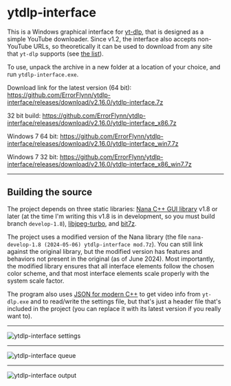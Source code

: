 # ytdlp-interface
This is a Windows graphical interface for [yt-dlp](https://github.com/yt-dlp/yt-dlp), that is designed as a simple YouTube downloader. Since v1.2, the interface also accepts non-YouTube URLs, so theoretically it can be used to download from any site that `yt-dlp` supports (see [the list](https://github.com/yt-dlp/yt-dlp/blob/master/supportedsites.md)).

To use, unpack the archive in a new folder at a location of your choice, and run `ytdlp-interface.exe`.

Download link for the latest version (64 bit): https://github.com/ErrorFlynn/ytdlp-interface/releases/download/v2.16.0/ytdlp-interface.7z

32 bit build: https://github.com/ErrorFlynn/ytdlp-interface/releases/download/v2.16.0/ytdlp-interface_x86.7z

Windows 7 64 bit: https://github.com/ErrorFlynn/ytdlp-interface/releases/download/v2.16.0/ytdlp-interface_win7.7z

Windows 7 32 bit: https://github.com/ErrorFlynn/ytdlp-interface/releases/download/v2.16.0/ytdlp-interface_x86_win7.7z


---

## Building the source
The project depends on three static libraries: [Nana C++ GUI library](https://github.com/cnjinhao/nana) v1.8 or later (at the time I'm writing this v1.8 is in development, so you must build branch `develop-1.8`), [libjpeg-turbo](https://github.com/libjpeg-turbo/libjpeg-turbo), and [bit7z](https://github.com/rikyoz/bit7z).

The project uses a modified version of the Nana library (the file `nana-develop-1.8 (2024-05-06) ytdlp-interface mod.7z`). You can still link against the original library, but the modified version has features and behaviors not present in the original (as of June 2024). Most importantly, the modified library ensures that all interface elements follow the chosen color scheme, and that most interface elements scale properly with the system scale factor.

The program also uses [JSON for modern C++](https://github.com/nlohmann/json) to get video info from `yt-dlp.exe` and to read/write the settings file, but that's just a header file that's included in the project (you can replace it with its latest version if you really want to).

---

![ytdlp-interface settings](https://github.com/ErrorFlynn/ytdlp-interface/assets/20293505/adb02d8a-5857-46dc-ad51-fd71c3a6bd96)

---

![ytdlp-interface queue](https://github.com/ErrorFlynn/ytdlp-interface/assets/20293505/86fd2013-4247-4f1e-8038-334ed31a3d4e)

---

![ytdlp-interface output](https://github.com/ErrorFlynn/ytdlp-interface/assets/20293505/a99f8e21-95e0-4641-b589-7211a37ee454)
